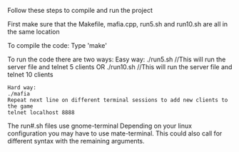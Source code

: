 Follow these steps to compile and run the project

First make sure that the Makefile, mafia.cpp, run5.sh and run10.sh are all in the same location

To compile the code:
    Type 'make'

To run the code there are two ways:
    Easy way:
    ./run5.sh //This will run the server file and telnet 5 clients
    OR
    ./run10.sh //This will run the server file and telnet 10 clients

    Hard way:
    ./mafia
    Repeat next line on different terminal sessions to add new clients to the game
    telnet localhost 8888

The run#.sh files use gnome-terminal
Depending on your linux configuration you may have to use mate-terminal.
This could also call for different syntax with the remaining arguments.